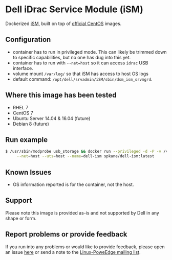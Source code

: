 # Dell iDrac Service Module (iSM)

Dockerized [iSM](http://en.community.dell.com/techcenter/systems-management/w/wiki/11434.idrac-service-module), built on top of [official CentOS](https://registry.hub.docker.com/u/library/centos/) images.

## Configuration

  - container has to run in privileged mode. This can likely be trimmed down to specific capabilities, but no one has dug into this yet.
  - container has to run with `--net=host` so it can access `idrac` USB interface.
  - volume mount `/var/log/` so that iSM has access to host OS logs
  - default command: `/opt/dell/srvadmin/iSM/sbin/dsm_ism_srvmgrd`.

## Where this image has been tested

  - RHEL 7
  - CentOS 7
  - Ubuntu Server 14.04 & 16.04 (future)
  - Debian 8 (future)

## Run example

```bash
$ /usr/sbin/modprobe usb_storage && docker run --privileged -d -P -v /var/log:/var/log --restart=always \
     --net=host --uts=host --name=dell-ism spkane/dell-ism:latest
```

## Known Issues

  - OS information reported is for the container, not the host.

## Support

Please note this image is provided as-is and not supported by Dell in any shape or form.

## Report problems or provide feedback

If you run into any problems or would like to provide feedback, please open an issue [here](https://github.com/jose-delarosa/docker-images/issues) or send a note to the [Linux-PoweEdge mailing list](https://lists.us.dell.com/mailman/listinfo/linux-poweredge).
